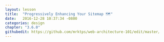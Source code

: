 ```yaml
---
layout: lesson
title:  "Progressively Enhancing Your Sitemap 🗺"
date:   2016-12-28 10:37:34 -0800
categories: design
chapter: "3.6.0"
githubedit: https://github.com/mrktps/web-architecture-101/edit/master/_unit_3/progressively-enhacing-your-sitemap.markdown
---
```


